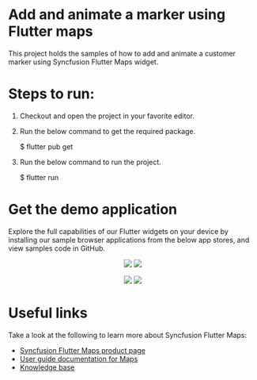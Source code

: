 # Add and animate a marker using Flutter maps

This project holds the samples of how to add and animate a customer marker using Syncfusion Flutter Maps widget.

# Steps to run:

1. Checkout and open the project in your favorite editor.

2. Run the below command to get the required package.

   $ flutter pub get

3. Run the below command to run the project.

   $ flutter run

# Get the demo application

Explore the full capabilities of our Flutter widgets on your device by installing our sample browser applications from the below app stores, and view samples code in GitHub.

<p align="center">
  <a href="https://play.google.com/store/apps/details?id=com.syncfusion.flutter.examples"><img src="https://cdn.syncfusion.com/content/images/FTControl/google-play.png"/></a>
  <a href="https://apps.apple.com/us/app/syncfusion-flutter-ui-widgets/id1475231341"><img src="https://cdn.syncfusion.com/content/images/FTControl/apple-button.png"/></a>
</p>
<p align="center">
  <a href="https://github.com/syncfusion/flutter-examples"><img src="https://cdn.syncfusion.com/content/images/FTControl/GitHub.png"/></a>
  <a href="https://flutter.syncfusion.com"><img src="https://cdn.syncfusion.com/content/images/FTControl/web_sample_browser.png"/></a>
</p>

# Useful links

Take a look at the following to learn more about Syncfusion Flutter Maps:

* [Syncfusion Flutter Maps product page](https://www.syncfusion.com/flutter-widgets/maps)
* [User guide documentation for Maps](https://help.syncfusion.com/flutter/maps)
* [Knowledge base](https://www.syncfusion.com/kb)